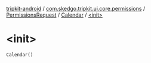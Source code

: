 [tripkit-android](../../../index.md) / [com.skedgo.tripkit.ui.core.permissions](../../index.md) / [PermissionsRequest](../index.md) / [Calendar](index.md) / [&lt;init&gt;](./-init-.md)

# &lt;init&gt;

`Calendar()`